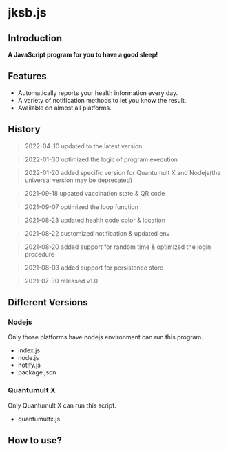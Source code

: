 # jksb.js
## Introduction
**A JavaScript program for you to have a good sleep!**  

## Features
- Automatically reports your health information every day.
- A variety of notification methods to let you know the result.
- Available on almost all platforms.  
 
## History
>2022-04-10 updated to the latest version

>2022-01-30 optimized the logic of program execution

>2022-01-20 added specific version for Quantumult X and Nodejs(the universal version may be deprecated)

>2021-09-18 updated vaccination state & QR code

>2021-09-07 optimized the loop function

>2021-08-23 updated health code color & location

>2021-08-22 customized notification & updated env   

>2021-08-20 added support for random time & optimized the login procedure

>2021-08-03 added support for persistence store

>2021-07-30 released v1.0

## Different Versions
### Nodejs
Only those platforms have nodejs environment can run this program.
- index.js
- node.js
- notify.js
- package.json

### Quantumult X
Only Quantumult X can run this script.
- quantumultx.js

## How to use?
 
